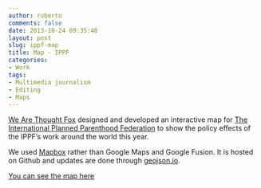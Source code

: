 ```yaml
---
author: roberto
comments: false
date: 2013-10-24 09:35:48
layout: post
slug: ippf-map
title: Map - IPPF
categories:
- Work
tags:
- Multimedia journalism
- Editing
- Maps
---
```


[We Are Thought Fox](http://wearethoughtfox.com) designed and developed an interactive map for [The International Planned Parenthood Federation](http://www.ippf.org/) to show the policy effects of the IPPF’s work around the world this year.

We used [Mapbox](http://mapbox.com) rather than Google Maps and Google Fusion. It is hosted on Github and updates are done through [geojson.io](http://geojson.io/).

[You can see the map here](http://ippf.github.io/ippf/)


